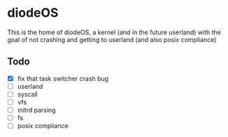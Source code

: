 # diodeOS
This is the home of diodeOS, a kernel (and in the future userland) with the goal of not crashing and getting to userland (and also posix compliance)

## Todo
 - [x] fix that task switcher crash bug
 - [ ] userland
 - [ ] syscall
 - [ ] vfs
 - [ ] initrd parsing
 - [ ] fs
 - [ ] posix compliance
